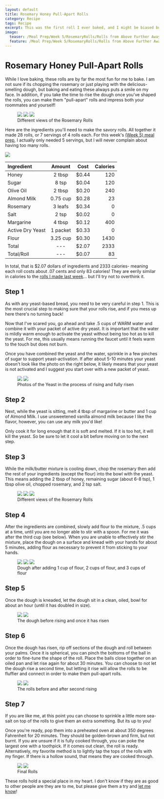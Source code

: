```yaml
---
layout: default
title: Rosemary Honey Pull-Apart Rolls
category: Recipe
tags: Recipe
excerpt: This was the first roll I ever baked, and I might be biased but it is still my favorite.
image:
  teaser: /Meal Prep/Week 5/RosemaryRolls/Rolls from Above Further Away 400x250.jpg
  feature: /Meal Prep/Week 5/RosemaryRolls/Rolls from Above Further Away 400x250.jpg
---
```


# Rosemary Honey Pull-Apart Rolls

While I love baking, these rolls are by far the most fun for me to bake. I am not sure if its chopping the rosemary or just playing with the delicious-smelling dough, but baking and eating these always puts a smile on my face. In addition, if you take the time to rise the dough once you've shaped the rolls, you can make them "pull-apart" rolls and impress both your roommates and yourself!

<figure class="third">
  <img src="{{ site.url }}/images/Meal Prep/Week 5/RosemaryRolls/Better Close up of Rolls.jpg">
  <img src="{{ site.url }}/images/Meal Prep/Week 5/RosemaryRolls/Rolls Side View Close Up.jpg">
  <img src="{{ site.url }}/images/Meal Prep/Week 5/RosemaryRolls/Clsoe up of rolls 2.jpg">
	<figcaption>Different views of the Rosemary Rolls </figcaption>
</figure>

Here are the ingredients you'll need to make the savory rolls. All together it made 28 rolls, or 7 servings of 4 rolls each. For this week's [(Week 5) meal prep](http://underwriteyourlife.com/meal%20prep/Week5/), I actually only needed 5 servings, but I will never complain about having too many rolls. 

<img src="{{ site.url }}/images/Meal Prep/Week 5/RosemaryRolls/Ingredients 50percent.jpg">

**Ingredient** | **Amount** | **Cost** |   **Calories**
|:------------- |:-------------:| :-----:|   -----:|
Honey	|	2	tbsp	|	 $0.44 	|	120
Sugar	|	8	tsp	|	 $0.04 	|	120
Olive Oil	|	2	tbsp	|	 $0.20 	|	240
Almond Milk	|	0.75	cup	|	 $0.28 	|	23
Rosemary	|	3	leafs	|	 $0.34 	|	0
Salt	|	2	tsp	|	 $0.02 	|	0
Margarine	|	4	tbsp	|	 $0.12 	|	400
Active Dry Yeast	|	1	packet	|	 $0.33 	|	0
Flour	|	3.25	cup	|	 $0.30 	|	1430
Total	|	---		|	 $2.07 	|	2333
Total/Roll	|	---		|	 $0.07 	|	83


In total, that is $2.07 dollars of ingredients and 2333 calories- meaning each roll costs about .07 cents and only 83 calories! They are eerily similar in calories to the [rolls I made last week](http://underwriteyourlife.com/recipe/PumpkinRolls/)... but I'll try not to overthink it. 

<h2> Step 1 </h2>

As with any yeast-based bread, you need to be very careful in step 1. This is the most crucial step to making sure that your rolls rise, and if you mess up here there's no turning back! 

Now that I've scared you, go ahead and take .5 cups of WARM water and combine it with your packet of active dry yeast. It is important that the water is mildly warm enough to activate the yeast without being too hot as to kill the yeast. For me, this usually means running the faucet until it feels warm to the touch but does not burn. 

Once you have combined the yeast and the water, sprinkle in a few pinches of sugar to support yeast-activation. If after about 5-10 minutes your yeast doesn't look like the photo on the right below, it likely means that your yeast is not activated and I suggest you start over with a new packet of yeast. 

<figure class="half">
  <img src="{{ site.url }}/images/Meal Prep/Week 5/RosemaryRolls/Rising Yeast.jpg">
  <img src="{{ site.url }}/images/Meal Prep/Week 5/RosemaryRolls/Risen Yeast.jpg">
	<figcaption>Photos of the Yeast in the process of rising and fully risen</figcaption>
</figure>

<h2> Step 2 </h2>

Next, while the yeast is sitting, melt 4 tbsp of margarine or butter and 1 cup of Almond Milk. I use unsweetened vanilla almond milk because I like the flavor, however, you can use any milk you'd like!

Only cook it for long enough that it is soft and melted. If it is too hot, it will kill the yeast. So be sure to let it cool a bit before moving on to the next step. 

<h2> Step 3 </h2>

While the milk/butter mixture is cooling down, chop the rosemary then add the rest of your ingredients (except the flour) into the bowl with the yeast. This means adding the 2 tbsp of honey, remaining sugar (about 6-8 tsp), 1 tbsp olive oil, chopped rosemary, and 2 tsp salt. 

<figure class="third">
  <img src="{{ site.url }}/images/Meal Prep/Week 5/RosemaryRolls/Melting Butter.jpg">
  <img src="{{ site.url }}/images/Meal Prep/Week 5/RosemaryRolls/Chopped Rosemary.jpg">
  <img src="{{ site.url }}/images/Meal Prep/Week 5/RosemaryRolls/Butter on Side.jpg">
	<figcaption>Different views of the Rosemary Rolls </figcaption>
</figure>

<h2> Step 4 </h2>

After the ingredients are combined, slowly add flour to the mixture, .5 cups at a time, until you are no longer able to stir with a spoon. For me it was after the third cup (see below). When you are unable to effectively stir the mixture, place the dough on a surface and knead with your hands for about 5 minutes, adding flour as necessary to prevent it from sticking to your hands. 

<figure class="third">
  <img src="{{ site.url }}/images/Meal Prep/Week 5/RosemaryRolls/One Cup Flour.jpg">
  <img src="{{ site.url }}/images/Meal Prep/Week 5/RosemaryRolls/Two Cups Flour.jpg">
  <img src="{{ site.url }}/images/Meal Prep/Week 5/RosemaryRolls/Three Cups Flour.jpg">
	<figcaption> Dough after adding 1 cup of flour, 2 cups of flour, and 3 cups of flour </figcaption>
</figure>

<h2> Step 5 </h2>

Once the dough is kneaded, let the dough sit in a clean, oiled, bowl for about an hour (until it has doubled in size). 

<figure class="half">
  <img src="{{ site.url }}/images/Meal Prep/Week 5/RosemaryRolls/Unrisen Dough in Bowl.jpg">
  <img src="{{ site.url }}/images/Meal Prep/Week 5/RosemaryRolls/Risen Dough in Bowl.jpg">
	<figcaption>The dough before rising and once it has risen</figcaption>
</figure>

<h2> Step 6 </h2>

Once the dough has risen, rip off sections of the dough and roll between your palms. Once it is spherical, you can pinch the bottoms of the ball in order to fine-tune the shape of the roll. Place the balls close together on an oiled pan and let rise again for about 30 minutes. You can choose to not let the dough rise a second time, but letting it rise will allow the rolls to be fluffier and connect in order to make them pull-apart rolls.

<figure class="half">
  <img src="{{ site.url }}/images/Meal Prep/Week 5/RosemaryRolls/Unbaked Unrisen Rolls (same angle as other).jpg">
  <img src="{{ site.url }}/images/Meal Prep/Week 5/RosemaryRolls/Unbaked Risen Rolls.jpg">
	<figcaption>The rolls before and after second rising</figcaption>
</figure>

<h2> Step 7 </h2>

If you are like me, at this point you can choose to sprinkle a little more sea-salt on top of the rolls to give them an extra something. But its up to you! 

Once you're ready, pop them into a preheated oven at about 350 degrees Fahrenheit for 20 minutes. They should be golden-brown and firm, but not burnt. If you are unsure if it is fully cooked through, you can poke the largest one with a toothpick. If it comes out clean, the roll is ready. Alternatively, my favorite method is to lightly tap the tops of the rolls with my finger. If there is a hollow sound, that means they are cooked through. 

<figure class="half">
  <img src="{{ site.url }}/images/Meal Prep/Week 5/RosemaryRolls/Rolls in Oven.jpg">
  <img src="{{ site.url }}/images/Meal Prep/Week 5/RosemaryRolls/Rolls from Above.jpg">
	<figcaption>Final Rolls </figcaption>
</figure>

These rolls hold a special place in my heart. I don't know if they are as good to other people are they are to me, but please give them a try and [let me know](http://underwriteyourlife.com/feedback/)!



